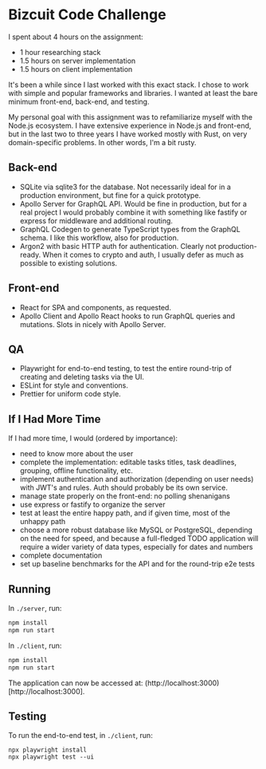 # Bizcuit Code Challenge

I spent about 4 hours on the assignment:
- 1 hour researching stack
- 1.5 hours on server implementation
- 1.5 hours on client implementation

It's been a while since I last worked with this exact stack. I chose to work with simple and popular frameworks and libraries. I wanted at least the bare minimum front-end, back-end, and testing.

My personal goal with this assignment was to refamiliarize myself with the Node.js ecosystem. I have extensive experience in Node.js and front-end, but in the last two to three years I have worked mostly with Rust, on very domain-specific problems. In other words, I'm a bit rusty.

## Back-end
- SQLite via sqlite3 for the database. Not necessarily ideal for in a production environment, but fine for a quick prototype.
- Apollo Server for GraphQL API. Would be fine in production, but for a real project I would probably combine it with something like fastify or express for middleware and additional routing.
- GraphQL Codegen to generate TypeScript types from the GraphQL schema. I like this workflow, also for production.
- Argon2 with basic HTTP auth for authentication. Clearly not production-ready. When it comes to crypto and auth, I usually defer as much as possible to existing solutions.

## Front-end
- React for SPA and components, as requested.
- Apollo Client and Apollo React hooks to run GraphQL queries and mutations. Slots in nicely with Apollo Server.

## QA
- Playwright for end-to-end testing, to test the entire round-trip of creating and deleting tasks via the UI.
- ESLint for style and conventions.
- Prettier for uniform code style.

## If I Had More Time
If I had more time, I would (ordered by importance):
- need to know more about the user
- complete the implementation: editable tasks titles, task deadlines, grouping, offline functionality, etc.
- implement authentication and authorization (depending on user needs) with JWT's and rules. Auth should probably be its own service.
- manage state properly on the front-end: no polling shenanigans
- use express or fastify to organize the server
- test at least the entire happy path, and if given time, most of the unhappy path
- choose a more robust database like MySQL or PostgreSQL, depending on the need for speed, and because a full-fledged TODO application will require a wider variety of data types, especially for dates and numbers
- complete documentation
- set up baseline benchmarks for the API and for the round-trip e2e tests

## Running

In `./server`, run:

```sh
npm install
npm run start
```

In `./client`, run:

```sh
npm install
npm run start
```

The application can now be accessed at: (http://localhost:3000)[http://localhost:3000].

## Testing

To run the end-to-end test, in `./client`, run:

```
npx playwright install
npx playwright test --ui
```